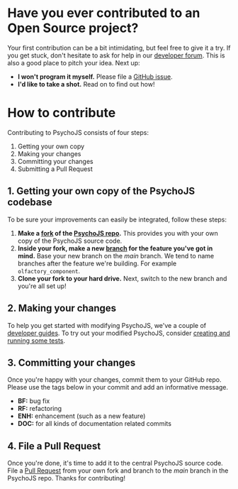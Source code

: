 # Have you ever contributed to an Open Source project?
Your first contribution can be a bit intimidating, but feel free to give it a try. If you get stuck, don't hesitate to ask for help in our [developer forum](https://discourse.psychopy.org/c/dev). This is also a good place to pitch your idea. Next up:
* **I won't program it myself.** Please file a [GitHub issue](https://github.com/psychopy/psychojs/issues).
* **I'd like to take a shot.** Read on to find out how!

# How to contribute
Contributing to PsychoJS consists of four steps:
1. Getting your own copy
2. Making your changes
3. Committing your changes
4. Submitting a Pull Request

## 1. Getting your own copy of the PsychoJS codebase
To be sure your improvements can easily be integrated, follow these steps:
1. **Make a [fork](https://docs.github.com/en/github/getting-started-with-github/fork-a-repo) of the [PsychoJS repo](https://github.com/psychopy/psychojs).** This provides you with your own copy of the PsychoJS source code.
2. **Inside your fork, make a new [branch](https://docs.github.com/en/github/collaborating-with-issues-and-pull-requests/about-branches) for the feature you've got in mind.** Base your new branch on the  *main* branch. We tend to name branches after the feature we're building. For example `olfactory_component`.
3. **Clone your fork to your hard drive.** Next, switch to the new branch and you're all set up!

## 2. Making your changes
To help you get started with modifying PsychoJS, we've a couple of [developer guides](https://psychopy.org/online/index.html). To try out your modified PsychoJS, consider [creating and running some tests](https://github.com/psychopy/psychojs_testing).

## 3. Committing your changes
Once you're happy with your changes, commit them to your GitHub repo. Please use the tags below in your commit and add an informative message.
  - **BF:** bug fix
  - **RF:** refactoring
  - **ENH:** enhancement (such as a new feature)
  - **DOC:** for all kinds of documentation related commits

## 4. File a Pull Request
Once you're done, it's time to add it to the central PsychoJS source code. File a [Pull Request](https://docs.github.com/en/github/collaborating-with-issues-and-pull-requests/creating-a-pull-request) from your own fork and branch to the *main* branch in the PsychoJS repo. Thanks for contributing!
